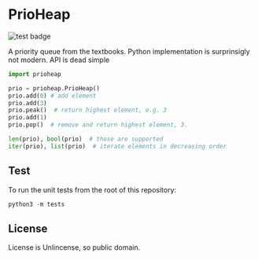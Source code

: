 # PrioHeap

![test badge](https://github.com/adefossez/prioheap/workflows/test/badge.svg)

A priority queue from the textbooks. Python implementation is surprinsigly not modern.
API is dead simple

```python
import prioheap

prio = prioheap.PrioHeap()
prio.add(0) # add element
prio.add(3)
prio.peak()  # return highest element, e.g. 3
prio.add(1)
prio.pop()  # remove and return highest element, 3.

len(prio), bool(prio)  # those are supported
iter(prio), list(prio)  # iterate elements in decreasing order
```

## Test

To run the unit tests from the root of this repository:
```python
python3 -m tests
```

## License

License is Unlincense, so public domain.
